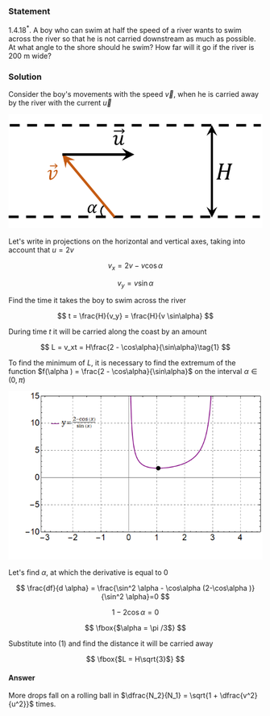 ###  Statement

$1.4.18^*.$ A boy who can swim at half the speed of a river wants to swim across the river so that he is not carried downstream as much as possible. At what angle to the shore should he swim? How far will it go if the river is $200\mathrm{~m}$ wide?

### Solution

Consider the boy's movements with the speed $\vec{v}$, when he is carried away by the river with the current $\vec{u}$

![ Representation of $\vec{v'}$ as the sum of two vectors |714x321, 42%](../../img/1.4.18/draw.png)

Let's write in projections on the horizontal and vertical axes, taking into account that $u = 2v$

$$
v_x = 2v - v \cos\alpha
$$

$$
v_y = v \sin\alpha
$$

Find the time it takes the boy to swim across the river

$$
t = \frac{H}{v_y} = \frac{H}{v \sin\alpha}
$$

During time $t$ it will be carried along the coast by an amount

$$
L = v_xt = H\frac{2 - \cos\alpha}{\sin\alpha}\tag{1}
$$

To find the minimum of $L$, it is necessary to find the extremum of the function $f(\alpha ) = \frac{2 - \cos\alpha}{\sin\alpha}$ on the interval $\alpha\in (0,\pi )$

![ Graph of the function $f(\alpha ) = \frac{2 - \cos\alpha}{\sin\alpha}$ |672x445, 59%](../../img/1.4.18/graph.png)

Let's find $\alpha$, at which the derivative is equal to $0$

$$
\frac{df}{d \alpha} = \frac{\sin^2 \alpha - \cos\alpha (2-\cos\alpha )}{\sin^2 \alpha}=0
$$

$$
1-2 \cos\alpha =0
$$

$$
\fbox{$\alpha = \pi /3$}
$$

Substitute into $(1)$ and find the distance it will be carried away

$$
\fbox{$L = H\sqrt{3}$}
$$

#### Answer

More drops fall on a rolling ball in $\dfrac{N_2}{N_1} = \sqrt{1 + \dfrac{v^2}{u^2}}$ times.